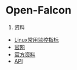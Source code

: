 # Open-Falcon

1. 资料
  * [Linux常用监控指标](https://book.open-falcon.org/zh/faq/linux-metrics.html)
  * [官网](http://open-falcon.org/)
  * [官方资料](https://book.open-falcon.org/zh/intro/index.html)
  * [API](http://docs.openfalcon.apiary.io/#introduction/api-list)
